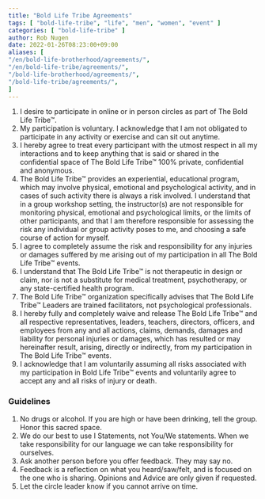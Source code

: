 ```yaml
---
title: "Bold Life Tribe Agreements"
tags: [ "bold-life-tribe", "life", "men", "women", "event" ]
categories: [ "bold-life-tribe" ]
author: Rob Nugen
date: 2022-01-26T08:23:00+09:00
aliases: [
"/en/bold-life-brotherhood/agreements/",
"/en/bold-life-tribe/agreements/",
"/bold-life-brotherhood/agreements/",
"/bold-life-tribe/agreements/",
]
---
```


1. I desire to participate in online or in person circles as part of The Bold Life Tribe&trade;.
2. My participation is voluntary. I acknowledge that I am not obligated to
participate in any activity or exercise and can sit out anytime.
3. I hereby agree to treat every participant with the utmost respect in all my
interactions and to keep anything that is said or shared in the confidential
space of The Bold Life Tribe&trade; 100% private, confidential and anonymous.
4. The Bold Life Tribe&trade; provides an experiential, educational program,
which may involve physical, emotional and psychological activity, and in cases
of such activity there is always a risk involved. I understand that in a group
workshop setting, the instructor(s) are not responsible for monitoring physical,
emotional and psychological limits, or the limits of other participants, and
that I am therefore responsible for assessing the risk any individual or group
activity poses to me, and choosing a safe course of action for myself.
5. I agree to completely assume the risk and responsibility for any injuries or
damages suffered by me arising out of my participation in all The Bold
Life Tribe&trade; events.
6. I understand that The Bold Life Tribe&trade; is not
therapeutic in design or claim, nor is not a substitute for medical treatment,
psychotherapy, or any state-certified health program.
7. The Bold Life Tribe&trade;
organization specifically advises that The Bold Life Tribe&trade; Leaders are
trained facilitators, not psychological professionals.
8. I hereby fully and completely waive and release The Bold
Life Tribe&trade; and all respective representatives, leaders, teachers, directors,
officers, and employees from any and all actions, claims, demands, damages and
liability for personal injuries or damages, which has resulted or may hereinafter result,
arising, directly or indirectly, from my participation in The Bold Life Tribe&trade; events.
9. I acknowledge that I am voluntarily assuming all risks associated with my
participation in Bold Life Tribe&trade; events and voluntarily agree to accept
any and all risks of injury or death.

### Guidelines ###

1. No drugs or alcohol. If you are high or have been drinking, tell the group.
Honor this sacred space.
2. We do our best to use I Statements, not You/We statements. When we take
responsibility for our language we can take responsibility for ourselves.
3. Ask another person before you offer feedback. They may say no.
4. Feedback is a reflection on what you heard/saw/felt, and is focused on the
one who is sharing. Opinions and Advice are only given if requested.
5. Let the circle leader know if you cannot arrive on time.

